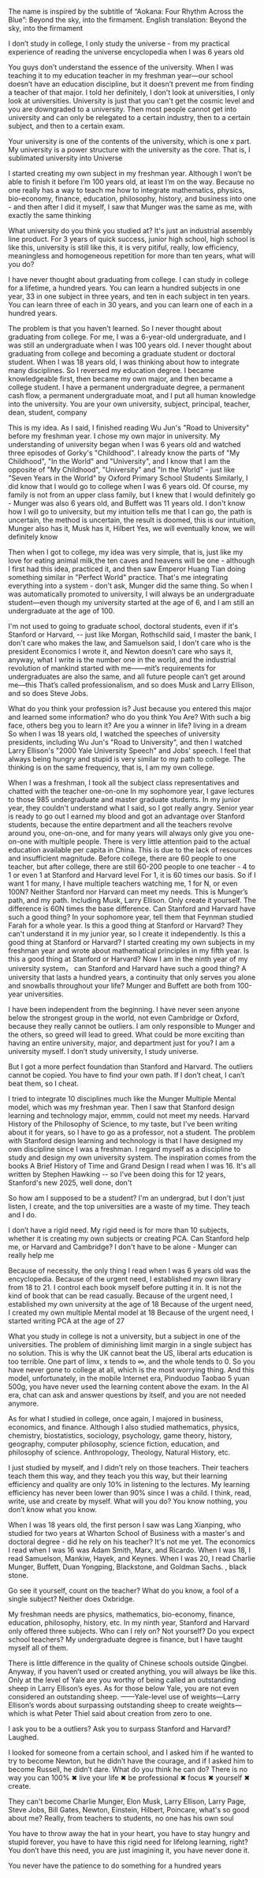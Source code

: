 The name is inspired by the subtitle of “Aokana: Four Rhythm Across the Blue”: Beyond the sky, into the firmament. English translation: Beyond the sky, into the firmament

I don’t study in college, I only study the universe - from my practical experience of reading the universe encyclopedia when I was 6 years old

You guys don’t understand the essence of the university. When I was teaching it to my education teacher in my freshman year—our school doesn’t have an education discipline, but it doesn’t prevent me from finding a teacher of that major. I told her definitely, I don't look at universities, I only look at universities. University is just that you can't get the cosmic level and you are downgraded to a university. Then most people cannot get into university and can only be relegated to a certain industry, then to a certain subject, and then to a certain exam.

Your university is one of the contents of the university, which is one x part. My university is a power structure with the university as the core. That is, I sublimated university into Universe

I started creating my own subject in my freshman year. Although I won’t be able to finish it before I’m 100 years old, at least I’m on the way. Because no one really has a way to teach me how to integrate mathematics, physics, bio-economy, finance, education, philosophy, history, and business into one - and then after I did it myself, I saw that Munger was the same as me, with exactly the same thinking

What university do you think you studied at? It's just an industrial assembly line product. For 3 years of quick success, junior high school, high school is like this, university is still like this, it is very pitiful, really, low efficiency, meaningless and homogeneous repetition for more than ten years, what will you do?

I have never thought about graduating from college. I can study in college for a lifetime, a hundred years. You can learn a hundred subjects in one year, 33 in one subject in three years, and ten in each subject in ten years. You can learn three of each in 30 years, and you can learn one of each in a hundred years.

The problem is that you haven’t learned. So I never thought about graduating from college. For me, I was a 6-year-old undergraduate, and I was still an undergraduate when I was 100 years old. I never thought about graduating from college and becoming a graduate student or doctoral student. When I was 18 years old, I was thinking about how to integrate many disciplines. So I reversed my education degree. I became knowledgeable first, then became my own major, and then became a college student. I have a permanent undergraduate degree, a permanent cash flow, a permanent undergraduate moat, and I put all human knowledge into the university. You are your own university, subject, principal, teacher, dean, student, company

This is my idea. As I said, I finished reading Wu Jun's "Road to University" before my freshman year. I chose my own major in university. My understanding of university began when I was 6 years old and watched three episodes of Gorky's "Childhood". I already know the parts of "My Childhood", "In the World" and "University", and I know that I am the opposite of "My Childhood", "University" and "In the World" - just like "Seven Years in the World" by Oxford Primary School Students Similarly, I did know that I would go to college when I was 6 years old. Of course, my family is not from an upper class family, but I knew that I would definitely go - Munger was also 6 years old, and Buffett was 11 years old. I don't know how I will go to university, but my intuition tells me that I can go, the path is uncertain, the method is uncertain, the result is doomed, this is our intuition, Munger also has it, Musk has it, Hilbert Yes, we will eventually know, we will definitely know

Then when I got to college, my idea was very simple, that is, just like my love for eating animal milk,the ten caves and heavens will be one - although I first had this idea, practiced it, and then saw Emperor Huang Tian doing something similar in "Perfect World" practice. That's me integrating everything into a system - don't ask, Munger did the same thing.
So when I was automatically promoted to university, I will always be an undergraduate student—even though my university started at the age of 6, and I am still an undergraduate at the age of 100.

I'm not used to going to graduate school, doctoral students, even if it's Stanford or Harvard, -- just like Morgan, Rothschild said, I master the bank, I don't care who makes the law, and Samuelson said, I don't care who is the president Economics I wrote it, and Newton doesn’t care who says it, anyway, what I write is the number one in the world, and the industrial revolution of mankind started with me——mit’s requirements for undergraduates are also the same, and all future people can’t get around me—this That’s called professionalism, and so does Musk and Larry Ellison, and so does Steve Jobs.

What do you think your profession is? Just because you entered this major and learned some information? who do you think You Are? With such a big face, others beg you to learn it? Are you a winner in life? living in a dream
So when I was 18 years old, I watched the speeches of university presidents, including Wu Jun's "Road to University", and then I watched Larry Ellison's "2000 Yale University Speech" and Jobs' speech. I feel that always being hungry and stupid is very similar to my path to college. The thinking is on the same frequency, that is, I am my own college.

When I was a freshman, I took all the subject class representatives and chatted with the teacher one-on-one
In my sophomore year, I gave lectures to those 985 undergraduate and master graduate students.
In my junior year, they couldn't understand what I said, so I got really angry.
Senior year is ready to go out
I earned my blood and got an advantage over Stanford students, because the entire department and all the teachers revolve around you, one-on-one, and for many years will always only give you one-on-one with multiple people.
There is very little attention paid to the actual education available per capita in China. This is due to the lack of resources and insufficient magnitude. Before college, there are 60 people to one teacher, but after college, there are still 60-200 people to one teacher - 4 to 1 or even 1 at Stanford and Harvard level For 1, it is 60 times our basis. So if I want 1 for many, I have multiple teachers watching me, 1 for N, or even 100N? Neither Stanford nor Harvard can meet my needs. This is Munger’s path, and my path. Including Musk, Larry Ellison. Only create it yourself. The difference is 60N times the base difference.
Can Stanford and Harvard have such a good thing?
In your sophomore year, tell them that Feynman studied Farah for a whole year. Is this a good thing at Stanford or Harvard?
They can't understand it in my junior year, so I create it independently. Is this a good thing at Stanford or Harvard?
I started creating my own subjects in my freshman year and wrote about mathematical principles in my fifth year. Is this a good thing at Stanford or Harvard?
Now I am in the ninth year of my university system， can Stanford and Harvard have such a good thing? A university that lasts a hundred years, a continuity that only serves you alone and snowballs throughout your life? Munger and Buffett are both from 100-year universities.

I have been independent from the beginning. I have never seen anyone below the strongest group in the world, not even Cambridge or Oxford, because they really cannot be outliers. I am only responsible to Munger and the others, so greed will lead to greed. What could be more exciting than having an entire university, major, and department just for you? I am a university myself. I don’t study university, I study universe.

But I got a more perfect foundation than Stanford and Harvard. The outliers cannot be copied. You have to find your own path. If I don’t cheat, I can’t beat them, so I cheat.

I tried to integrate 10 disciplines much like the Munger Multiple Mental model, which was my freshman year. Then I saw that Stanford design learning and technology major, emmm, could not meet my needs. Harvard History of the Philosophy of Science, to my taste, but I've been writing about it for years, so I have to go as a professor, not a student. The problem with Stanford design learning and technology is that I have designed my own discipline since I was a freshman. I regard myself as a discipline to study and design my own university system. The inspiration comes from the books A Brief History of Time and Grand Design I read when I was 16. It's all written by Stephen Hawking -- so I've been doing this for 12 years, Stanford's new 2025, well done, don't

So how am I supposed to be a student? I'm an undergrad, but I don't just listen, I create, and the top universities are a waste of my time. They teach and I do.

I don’t have a rigid need. My rigid need is for more than 10 subjects, whether it is creating my own subjects or creating PCA. Can Stanford help me, or Harvard and Cambridge? I don't have to be alone - Munger can really help me

Because of necessity, the only thing I read when I was 6 years old was the encyclopedia.
Because of the urgent need, I established my own library from 18 to 21. I control each book myself before putting it in. 
It is not the kind of book that can be read casually.
Because of the urgent need, I established my own university at the age of 18
Because of the urgent need, I created my own multiple Mental model at 18
Because of the urgent need, I started writing PCA at the age of 27

What you study in college is not a university, but a subject in one of the universities. The problem of diminishing limit margin in a single subject has no solution. This is why the UK cannot beat the US, liberal arts education is too terrible. One part of limx, x tends to ∞, and the whole tends to 0. So you have never gone to college at all, which is the most worrying thing. And this model, unfortunately, in the mobile Internet era, Pinduoduo Taobao 5 yuan 500g, you have never used the learning content above the exam. In the AI ​​era, chat can ask and answer questions by itself, and you are not needed anymore.

As for what I studied in college, once again, I majored in business, economics, and finance. Although I also studied mathematics, physics, chemistry, biostatistics, sociology, psychology, game theory, history, geography, computer philosophy, science fiction, education, and philosophy of science. Anthropology, Theology, Natural History, etc.

I just studied by myself, and I didn’t rely on those teachers. Their teachers teach them this way, and they teach you this way, but their learning efficiency and quality are only 10% in listening to the lectures. My learning efficiency has never been lower than 90% since I was a child. I think, read, write, use and create by myself.
What will you do? You know nothing, you don’t know what you know.

When I was 18 years old, the first person I saw was Lang Xianping, who studied for two years at Wharton School of Business with a master's and doctoral degree - did he rely on his teacher? It's not me yet.
The economics I read when I was 16 was Adam Smith, Marx, and Ricardo. When I was 18, I read Samuelson, Mankiw, Hayek, and Keynes. When I was 20, I read Charlie Munger, Buffett, Duan Yongping, Blackstone, and Goldman Sachs. , black stone.

Go see it yourself, count on the teacher? What do you know, a fool of a single subject? Neither does Oxbridge.

My freshman needs are physics, mathematics, bio-economy, finance, education, philosophy, history, etc. In my ninth year, Stanford and Harvard only offered three subjects. Who can I rely on? Not yourself? Do you expect school teachers? My undergraduate degree is finance, but I have taught myself all of them.

There is little difference in the quality of Chinese schools outside Qingbei. Anyway, if you haven’t used or created anything, you will always be like this. Only at the level of Yale are you worthy of being called an outstanding sheep in Larry Ellison’s eyes. As for those below Yale, you are not even considered an outstanding sheep. ——Yale-level use of weights—Larry Ellison’s words about surpassing outstanding sheep to create weights—which is what Peter Thiel said about creation from zero to one.

I ask you to be a outliers? Ask you to surpass Stanford and Harvard? Laughed.

I looked for someone from a certain school, and I asked him if he wanted to try to become Newton, but he didn’t have the courage, and if I asked him to become Russell, he didn’t dare. What do you think he can do? There is no way you can 100% ✖ live your life ✖ be professional ✖ focus ✖ yourself ✖ create.

They can't become Charlie Munger, Elon Musk, Larry Ellison, Larry Page, Steve Jobs, Bill Gates, Newton, Einstein, Hilbert, Poincare, what's so good about me? Really, from teachers to students, no one has his own soul

You have to throw away the hat in your heart, you have to stay hungry and stupid forever, you have to have this rigid need for lifelong learning, right? You don’t have this need, you are just imagining it, you have never done it.

You never have the patience to do something for a hundred years